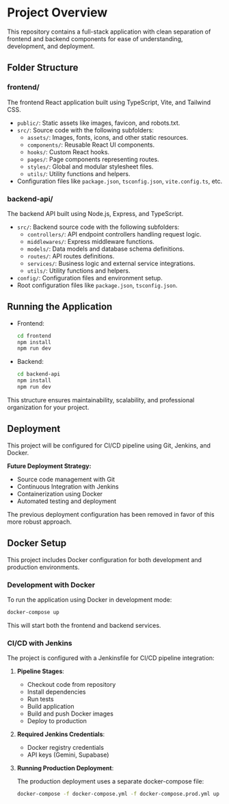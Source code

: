 # Project Overview

This repository contains a full-stack application with clean separation of frontend and backend components for ease of understanding, development, and deployment.

## Folder Structure

### frontend/
The frontend React application built using TypeScript, Vite, and Tailwind CSS.

- `public/`: Static assets like images, favicon, and robots.txt.
- `src/`: Source code with the following subfolders:
  - `assets/`: Images, fonts, icons, and other static resources.
  - `components/`: Reusable React UI components.
  - `hooks/`: Custom React hooks.
  - `pages/`: Page components representing routes.
  - `styles/`: Global and modular stylesheet files.
  - `utils/`: Utility functions and helpers.
- Configuration files like `package.json`, `tsconfig.json`, `vite.config.ts`, etc.

### backend-api/
The backend API built using Node.js, Express, and TypeScript.

- `src/`: Backend source code with the following subfolders:
  - `controllers/`: API endpoint controllers handling request logic.
  - `middlewares/`: Express middleware functions.
  - `models/`: Data models and database schema definitions.
  - `routes/`: API routes definitions.
  - `services/`: Business logic and external service integrations.
  - `utils/`: Utility functions and helpers.
- `config/`: Configuration files and environment setup.
- Root configuration files like `package.json`, `tsconfig.json`.

## Running the Application

- Frontend:
  ```bash
  cd frontend
  npm install
  npm run dev
  ```

- Backend:
  ```bash
  cd backend-api
  npm install
  npm run dev
  ```

This structure ensures maintainability, scalability, and professional organization for your project.

## Deployment

This project will be configured for CI/CD pipeline using Git, Jenkins, and Docker.

**Future Deployment Strategy:**
- Source code management with Git
- Continuous Integration with Jenkins
- Containerization using Docker
- Automated testing and deployment

The previous deployment configuration has been removed in favor of this more robust approach.

## Docker Setup

This project includes Docker configuration for both development and production environments.

### Development with Docker

To run the application using Docker in development mode:

```bash
docker-compose up
```

This will start both the frontend and backend services.

### CI/CD with Jenkins

The project is configured with a Jenkinsfile for CI/CD pipeline integration:

1. **Pipeline Stages**:
   - Checkout code from repository
   - Install dependencies
   - Run tests
   - Build application
   - Build and push Docker images
   - Deploy to production

2. **Required Jenkins Credentials**:
   - Docker registry credentials
   - API keys (Gemini, Supabase)

3. **Running Production Deployment**:
   
   The production deployment uses a separate docker-compose file:
   
   ```bash
   docker-compose -f docker-compose.yml -f docker-compose.prod.yml up -d
   ```